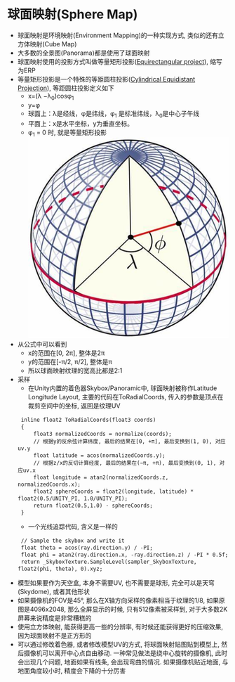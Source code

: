 # 球面映射(Sphere Map)
* 球面映射是环境映射(Environment Mapping)的一种实现方式, 类似的还有立方体映射(Cube Map)
* 大多数的全景图(Panorama)都是使用了球面映射
* 球面映射使用的投影方式叫做等量矩形投影([Equirectangular project](https://mathworld.wolfram.com/EquirectangularProjection.html)), 缩写为ERP
* 等量矩形投影是一个特殊的等距圆柱投影([Cylindrical Equidistant Projection](https://mathworld.wolfram.com/CylindricalEquidistantProjection.html)), 等距圆柱投影定义如下
   * x=(λ −λ<sub>0</sub>)cos⁡φ<sub>1</sub>
   * y=φ
   * 球面上：λ是经线，φ是纬线，φ<sub>1</sub> 是标准纬线，λ<sub>0</sub>是中心子午线 
   * 平面上：x是水平坐标，y为垂直坐标。
   * φ<sub>1</sub> = 0 时, 就是等量矩形投影  
   ![经纬线](sphere-map/sphere.jpg)
* 从公式中可以看到
   * x的范围在[0, 2π], 整体是2π
   * y的范围在[-π/2, π/2], 整体是π
   * 所以球面映射纹理的宽高比都是2:1
* 采样
   * 在Unity内置的着色器Skybox/Panoramic中, 球面映射被称作Latitude Longitude Layout, 主要的代码在ToRadialCoords, 传入的参数是顶点在裁剪空间中的坐标, 返回是纹理UV  
   ```cg
    inline float2 ToRadialCoords(float3 coords)
    {
        float3 normalizedCoords = normalize(coords);
        // 根据y的反余弦计算纬度, 最后的结果在[0, +π], 最后变换到(1, 0), 对应uv.y
        float latitude = acos(normalizedCoords.y);
        // 根据z/x的反切计算经度, 最后的结果在(−π, +π), 最后变换到(0, 1), 对应uv.x
        float longitude = atan2(normalizedCoords.z, normalizedCoords.x);
        float2 sphereCoords = float2(longitude, latitude) * float2(0.5/UNITY_PI, 1.0/UNITY_PI);
        return float2(0.5,1.0) - sphereCoords;
    }
   ```
   * 一个光线追踪代码, 含义是一样的
   ```cg
    // Sample the skybox and write it
    float theta = acos(ray.direction.y) / -PI;
    float phi = atan2(ray.direction.x, -ray.direction.z) / -PI * 0.5f;
    return _SkyboxTexture.SampleLevel(sampler_SkyboxTexture, float2(phi, theta), 0).xyz;
   ```
* 模型如果要作为天空盒, 本身不需要UV, 也不需要是球形, 完全可以是天穹(Skydome), 或者其他形状
* 如果摄像机的FOV是45°, 那么在X轴方向采样的像素相当于纹理的1/8, 如果原图是4096x2048, 那么全屏显示的时候, 只有512像素被采样到, 对于大多数2K屏幕来说精度是非常糟糕的
* 使用立方体映射, 能获得更高一些的分辨率, 有时候还能获得更好的压缩效果, 因为球面映射不是正方形的
* 可以通过修改着色器, 或者修改模型UV的方式, 将球面映射贴图贴到模型上, 然后摄像机可以离开中心点自由移动. 一种常见做法是绕中心旋转的摄像机, 此时会出现几个问题, 地面如果有线条, 会出现弯曲的情况. 如果摄像机贴近地面, 与地面角度较小时, 精度会下降的十分厉害
